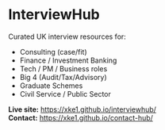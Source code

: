 # InterviewHub

Curated UK interview resources for:
- Consulting (case/fit)
- Finance / Investment Banking
- Tech / PM / Business roles
- Big 4 (Audit/Tax/Advisory)
- Graduate Schemes
- Civil Service / Public Sector

**Live site:** https://xke1.github.io/interviewhub/  
**Contact:** https://xke1.github.io/contact-hub/
